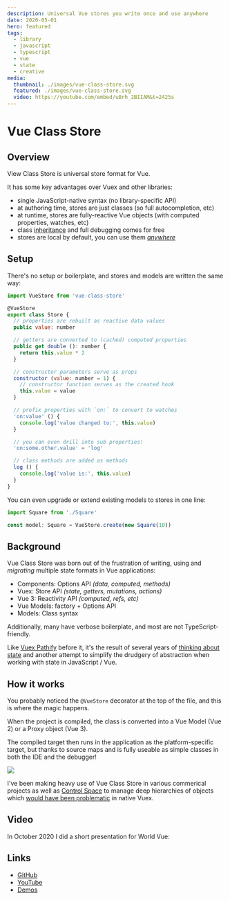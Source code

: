 ```yaml
---
description: Universal Vue stores you write once and use anywhere
date: 2020-05-01
hero: featured
tags:
  - library
  - javascript
  - typescript
  - vue
  - state
  - creative
media:
  thumbnail: ./images/vue-class-store.svg
  featured: ./images/vue-class-store.svg
  video: https://youtube.com/embed/uBrh_2BIIAM&t=2425s
---
```


# Vue Class Store

## Overview

View Class Store is universal store format for Vue.

It has some key advantages over Vuex and other libraries:

- single JavaScript-native syntax (no library-specific API)
- at authoring time, stores are just classes (so full autocompletion, etc)
- at runtime, stores are fully-reactive Vue objects (with computed properties, watches, etc)
- class [inheritance](https://github.com/davestewart/vue-class-store#inheritance) and full debugging comes for free
- stores are local by default, you can use them [*anywhere*](https://github.com/davestewart/vue-class-store#global--shared-state)

## Setup

There's no setup or boilerplate, and stores and models are written the same way:

```js
import VueStore from 'vue-class-store'

@VueStore
export class Store {
  // properties are rebuilt as reactive data values
  public value: number

  // getters are converted to (cached) computed properties
  public get double (): number {
    return this.value * 2
  }

  // constructor parameters serve as props
  constructor (value: number = 1) {
    // constructor function serves as the created hook
    this.value = value
  }

  // prefix properties with `on:` to convert to watches
  'on:value' () {
    console.log('value changed to:', this.value)
  }

  // you can even drill into sub properties!
  'on:some.other.value' = 'log'

  // class methods are added as methods
  log () {
    console.log('value is:', this.value)
  }
}
```

You can even upgrade or extend existing models to stores in one line:

```typescript
import Square from './Square'

const model: Square = VueStore.create(new Square(10))
```

## Background

Vue Class Store was born out of the frustration of writing, using and *migrating* multiple state formats in Vue applications:

- Components: Options API *(data, computed, methods)*
- Vuex: Store API *(state, getters, mutations, actions)*
- Vue 3: Reactivity API *(computed, refs, etc)*
- Vue Models: factory + Options API
- Models: Class syntax

Additionally, many have verbose boilerplate, and most are not TypeScript-friendly. 

Like [Vuex Pathify](../vuex-pathify) before it, it's the result of several years of [thinking about state](/search/?tags=state) and another attempt to simplify the drudgery of abstraction when working with state in JavaScript / Vue.

## How it works

You probably noticed the `@VueStore` decorator at the top of the file, and this is where the magic happens.

When the project is compiled, the class is converted into a Vue Model (Vue 2) or a Proxy object (Vue 3).

The compiled target then runs in the application as the platform-specific target, but thanks to source maps and is fully useable as simple classes in both the IDE and the debugger!

![](https://github.com/davestewart/vue-class-store/raw/master/docs/devtools.png)

I've been making heavy use of Vue Class Store in various commerical projects as well as [Control Space](https://controlspace.app) to manage deep hierarchies of objects which [would have been problematic](https://forum.vuejs.org/t/data-sync-on-deeply-nested-structures/40099/6) in native Vuex.

## Video

In October 2020 I did a short presentation for World Vue:

<MediaVideo media="video" />

## Links

- [GitHub](https://github.com/davestewart/vue-class-store)
- [YouTube](https://youtube.com/watch?v=uBrh_2BIIAM&t=2425s)
- [Demos](https://github.com/davestewart/vue-class-store-demos)

